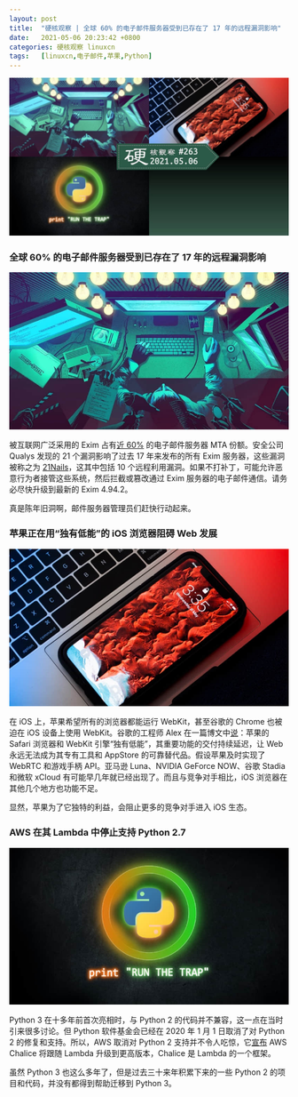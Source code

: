 ```yaml
---
layout: post
title:	"硬核观察 | 全球 60% 的电子邮件服务器受到已存在了 17 年的远程漏洞影响"
date:	2021-05-06 20:23:42 +0800 
categories:	硬核观察 linuxcn 
tags:	[linuxcn,电子邮件,苹果,Python]
---
```



![](/Asserts/Images/album/202105/06/202234szbyh8syzw8wmdpm.jpg)


### 全球 60% 的电子邮件服务器受到已存在了 17 年的远程漏洞影响


![](/Asserts/Images/album/202105/06/202244ebh2p12j2t1k2cw2.jpg)


被互联网广泛采用的 Exim 占有[近 60%](http://www.securityspace.com/s_survey/data/man.202103/mxsurvey.html) 的电子邮件服务器 MTA 份额。安全公司 Qualys 发现的 21 个漏洞影响了过去 17 年来发布的所有 Exim 服务器，这些漏洞被称之为 [21Nails](https://therecord.media/21nails-vulnerabilities-impact-60-of-the-internets-email-servers/)，这其中包括 10 个远程利用漏洞。如果不打补丁，可能允许恶意行为者接管这些系统，然后拦截或篡改通过 Exim 服务器的电子邮件通信。请务必尽快升级到最新的 Exim 4.94.2。


真是陈年旧洞啊，邮件服务器管理员们赶快行动起来。


### 苹果正在用“独有低能”的 iOS 浏览器阻碍 Web 发展


![](/Asserts/Images/album/202105/06/202304czg0040229fv9322.jpg)


在 iOS 上，苹果希望所有的浏览器都能运行 WebKit，甚至谷歌的 Chrome 也被迫在 iOS 设备上使用 WebKit。谷歌的工程师 Alex 在一篇博文中[说](https://wccftech.com/apple-is-holding-the-web-back-with-uniquely-underpowered-ios-browsers-reveals-google-engineer/)：苹果的 Safari 浏览器和 WebKit 引擎“独有低能”，其重要功能的交付持续延迟，让 Web 永远无法成为其专有工具和 AppStore 的可靠替代品。假设苹果及时实现了 WebRTC 和游戏手柄 API。亚马逊 Luna、NVIDIA GeForce NOW、谷歌 Stadia 和微软 xCloud 有可能早几年就已经出现了。而且与竞争对手相比，iOS 浏览器在其他几个地方也功能不足。


显然，苹果为了它独特的利益，会阻止更多的竞争对手进入 iOS 生态。


### AWS 在其 Lambda 中停止支持 Python 2.7


![](/Asserts/Images/album/202105/06/202317l17eygvg2g1vj5s1.jpg)


Python 3 在十多年前首次亮相时，与 Python 2 的代码并不兼容，这一点在当时引来很多讨论。但 Python 软件基金会已经在 2020 年 1 月 1 日取消了对 Python 2 的修复和支持。所以，AWS 取消对 Python 2 支持并不令人吃惊，它[宣布](https://aws.amazon.com/blogs/developer/announcing-the-end-of-support-for-python-2-7-in-aws-chalice/) AWS Chalice 将跟随 Lambda 升级到更高版本，Chalice 是 Lambda 的一个框架。


虽然 Python 3 也这么多年了，但是过去三十来年积累下来的一些 Python 2 的项目和代码，并没有都得到帮助迁移到 Python 3。
